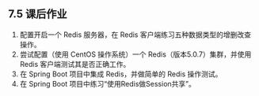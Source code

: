 ## 7.5 课后作业

1. 配置开启一个 Redis 服务器，在 Redis 客户端练习五种数据类型的增删改查操作。
2. 尝试配置（使用 CentOS 操作系统）一个 Redis（版本5.0.7）集群，并使用 Redis 客户端测试其是否正确工作。
3. 在 Spring Boot 项目中集成 Redis，并做简单的 Redis 操作测试。
4. 在 Spring Boot 项目中练习“使用Redis做Session共享”。
